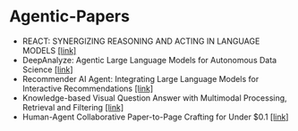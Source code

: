 # Agentic-Papers

+ REACT: SYNERGIZING REASONING AND ACTING IN LANGUAGE MODELS [[link]](https://arxiv.org/pdf/2210.03629)
+ DeepAnalyze: Agentic Large Language Models for Autonomous Data Science [[link]](https://arxiv.org/pdf/2510.16872)
+ Recommender AI Agent: Integrating Large Language Models for Interactive Recommendations [[link]](https://arxiv.org/pdf/2308.16505)
+ Knowledge-based Visual Question Answer with Multimodal Processing, Retrieval and Filtering [[link]](https://arxiv.org/pdf/2510.14605)
+ Human-Agent Collaborative Paper-to-Page Crafting for Under $0.1 [[link]](https://arxiv.org/pdf/2510.19600)
